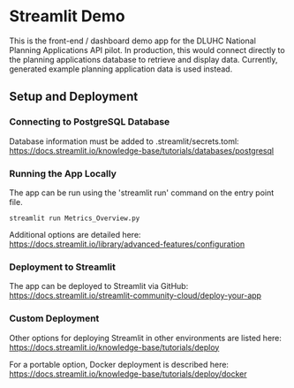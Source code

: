 
# Streamlit Demo

This is the front-end / dashboard demo app for the DLUHC National Planning Applications API pilot. In production, this would connect directly to the planning applications database to retrieve and display data. Currently, generated example planning application data is used instead.

## Setup and Deployment

### Connecting to PostgreSQL Database

Database information must be added to .streamlit/secrets.toml: https://docs.streamlit.io/knowledge-base/tutorials/databases/postgresql

### Running the App Locally

The app can be run using the 'streamlit run' command on the entry point file.

`streamlit run Metrics_Overview.py`

Additional options are detailed here: https://docs.streamlit.io/library/advanced-features/configuration

### Deployment to Streamlit

The app can be deployed to Streamlit via GitHub: https://docs.streamlit.io/streamlit-community-cloud/deploy-your-app

### Custom Deployment

Other options for deploying Streamlit in other environments are listed here: https://docs.streamlit.io/knowledge-base/tutorials/deploy

For a portable option, Docker deployment is described here: https://docs.streamlit.io/knowledge-base/tutorials/deploy/docker